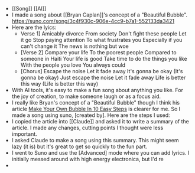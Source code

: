 - [[Song]] [[AI]]
- I made a song about [[Bryan Caplan]]'s concept of a "Beautiful Bubble". https://suno.com/song/3c4f930c-906e-4cc9-b7a1-552133da3421
- Here are the lyics:
	- Verse 1]
	  Amicably divorce
	  From society
	  Don't fight these people
	  Let it go 
	  Stop paying attention
	  To what frustrates you
	  Especially if you can't change it
	  The news is nothing but woe
	- [Verse 2]
	  Compare your life
	  To the poorest people
	  Compared to someone in Haiti
	  Your life is good
	  Take time to do the things you like
	  With the people you love
	  You always could
	- [Chorus]
	  Escape the noise
	  Let it fade away
	  It's gonna be okay (It's gonna be okay)
	  Just escape the noise
	  Let it fade away
	  Life is better this way (Life is better this way)
- With AI tools, it's easy to make a fun song about anything you like. For the joy of creation, to make someone laugh or as a focus aid.
- I really like Bryan's concept of a "Beautiful Bubble" though I think his article [Make Your Own Bubble In 10 Easy Steps](https://www.econlib.org/archives/2013/04/make_your_own_b.html) is clearer for me. So I made a song using suno, [created by]. Here are the steps I used:
- I copied the article into [[Claude]] and asked it to write a summary of the article. I made any changes, cutting points I thought were less important.
- I asked Claude to make a song using this summary. This might seem lazy (it is) but it's great to get so quickly to the fun part.
- I went to Suno and use the [Advanced] mode where you can add lyrics. I initially messed around with high energy electronica, but I'd re
-